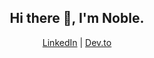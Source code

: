 <h2 align="center"> Hi there 👋, I'm Noble.</h2>
<p align="center">
  <a href="https://linkedin.com/in/nobleobioma">LinkedIn</a> | 
  <a href="https://dev.to/nobleobioma">Dev.to</a>
</p>

